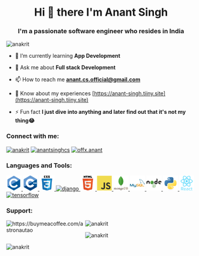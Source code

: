 <h1 align="center">Hi 👋 there I'm Anant Singh</h1>
<h3 align="center">I'm a passionate software engineer who resides in India</h3>


<p align="left"> <img src="https://komarev.com/ghpvc/?username=anakrit&label=Profile%20views&color=0e75b6&style=flat" alt="anakrit" /> </p>

- 🌱 I’m currently learning **App Development**

- 💬 Ask me about **Full stack Development**

- 📫 How to reach me **anant.cs.official@gmail.com**

- 📄 Know about my experiences [https://anant-singh.tiiny.site](https://anant-singh.tiiny.site)

- ⚡ Fun fact **I just dive into anything and later find out that it's not my thing😂**

<h3 align="left">Connect with me:</h3>
<p align="left">
<a href="https://codepen.io/anakrit" target="blank"><img align="center" src="https://raw.githubusercontent.com/rahuldkjain/github-profile-readme-generator/master/src/images/icons/Social/codepen.svg" alt="anakrit" height="30" width="40" /></a>
<a href="https://linkedin.com/in/anantsinghcs" target="blank"><img align="center" src="https://raw.githubusercontent.com/rahuldkjain/github-profile-readme-generator/master/src/images/icons/Social/linked-in-alt.svg" alt="anantsinghcs" height="30" width="40" /></a>
<a href="https://instagram.com/offx.anant" target="blank"><img align="center" src="https://raw.githubusercontent.com/rahuldkjain/github-profile-readme-generator/master/src/images/icons/Social/instagram.svg" alt="offx.anant" height="30" width="40" /></a>
</p>

<h3 align="left">Languages and Tools:</h3>
<p align="left"> <a href="https://www.cprogramming.com/" target="_blank" rel="noreferrer"> <img src="https://raw.githubusercontent.com/devicons/devicon/master/icons/c/c-original.svg" alt="c" width="40" height="40"/> </a> <a href="https://www.w3schools.com/cpp/" target="_blank" rel="noreferrer"> <img src="https://raw.githubusercontent.com/devicons/devicon/master/icons/cplusplus/cplusplus-original.svg" alt="cplusplus" width="40" height="40"/> </a> <a href="https://www.w3schools.com/css/" target="_blank" rel="noreferrer"> <img src="https://raw.githubusercontent.com/devicons/devicon/master/icons/css3/css3-original-wordmark.svg" alt="css3" width="40" height="40"/> </a> <a href="https://www.djangoproject.com/" target="_blank" rel="noreferrer"> <img src="https://cdn.worldvectorlogo.com/logos/django.svg" alt="django" width="40" height="40"/> </a> <a href="https://www.w3.org/html/" target="_blank" rel="noreferrer"> <img src="https://raw.githubusercontent.com/devicons/devicon/master/icons/html5/html5-original-wordmark.svg" alt="html5" width="40" height="40"/> </a> <a href="https://developer.mozilla.org/en-US/docs/Web/JavaScript" target="_blank" rel="noreferrer"> <img src="https://raw.githubusercontent.com/devicons/devicon/master/icons/javascript/javascript-original.svg" alt="javascript" width="40" height="40"/> </a> <a href="https://www.mongodb.com/" target="_blank" rel="noreferrer"> <img src="https://raw.githubusercontent.com/devicons/devicon/master/icons/mongodb/mongodb-original-wordmark.svg" alt="mongodb" width="40" height="40"/> </a> <a href="https://www.mysql.com/" target="_blank" rel="noreferrer"> <img src="https://raw.githubusercontent.com/devicons/devicon/master/icons/mysql/mysql-original-wordmark.svg" alt="mysql" width="40" height="40"/> </a> <a href="https://nodejs.org" target="_blank" rel="noreferrer"> <img src="https://raw.githubusercontent.com/devicons/devicon/master/icons/nodejs/nodejs-original-wordmark.svg" alt="nodejs" width="40" height="40"/> </a> <a href="https://www.python.org" target="_blank" rel="noreferrer"> <img src="https://raw.githubusercontent.com/devicons/devicon/master/icons/python/python-original.svg" alt="python" width="40" height="40"/> </a> <a href="https://reactjs.org/" target="_blank" rel="noreferrer"> <img src="https://raw.githubusercontent.com/devicons/devicon/master/icons/react/react-original-wordmark.svg" alt="react" width="40" height="40"/> </a> <a href="https://www.tensorflow.org" target="_blank" rel="noreferrer"> <img src="https://www.vectorlogo.zone/logos/tensorflow/tensorflow-icon.svg" alt="tensorflow" width="40" height="40"/> </a> </p>

<h3 align="left">Support:</h3>
<p><a href="https://www.buymeacoffee.com/astronautao"> <img align="left" src="https://cdn.buymeacoffee.com/buttons/v2/default-yellow.png" height="50" width="210" alt="https://buymeacoffee.com/astronautao" /></a></p>

<p><img align="left" src="https://github-readme-stats.vercel.app/api/top-langs?username=anakrit&show_icons=true&locale=en&layout=compact" alt="anakrit" /></p><br>

<p><img align="centre" src="https://github-readme-stats.vercel.app/api?username=anakrit&show_icons=true&locale=en" width="390" alt="anakrit" /></p>

<p><img align="centre" src="https://github-readme-streak-stats.herokuapp.com/?user=anakrit&" width="400" alt="anakrit" /></p>

